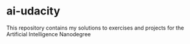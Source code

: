 # ai-udacity
This repository contains my solutions to exercises and projects for the Artificial Intelligence Nanodegree
